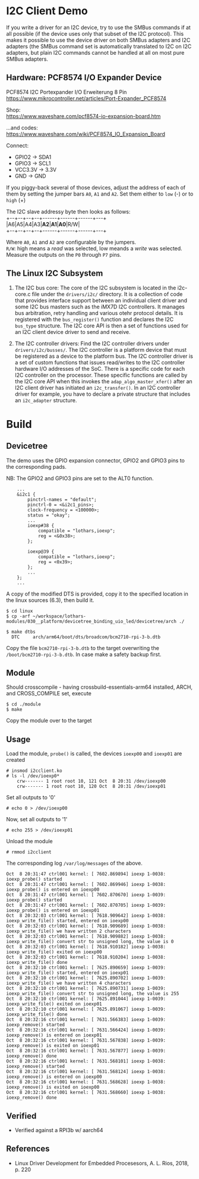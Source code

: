 # I2C Client Demo

If you write a driver for an I2C device, try to use the SMBus commands
if at all possible (if the device uses only that subset of the I2C
protocol). This makes it possible to use the device driver on both
SMBus adapters and I2C adapters (the SMBus command set is
automatically translated to I2C on I2C adapters, but plain I2C
commands cannot be handled at all on most pure SMBus adapters.  

## Hardware: PCF8574 I/O Expander Device

PCF8574 I2C Portexpander I/O Erweiterung 8 Pin  
https://www.mikrocontroller.net/articles/Port-Expander_PCF8574

Shop:  
https://www.waveshare.com/pcf8574-io-expansion-board.htm

...and codes:  
https://www.waveshare.com/wiki/PCF8574_IO_Expansion_Board

Connect:  

- GPIO2   -> SDA1
- GPIO3   -> SCL1
- VCC3.3V -> 3.3V
- GND     -> GND

If you piggy-back several of those devices, adjust the address of each of them by setting the jumper bars `A0`, `A1` and `A2`. Set them either to `low` (-) or to `high` (+)  

The I2C slave addressy byte then looks as follows:  
 +--+--+--+--+------+------+------+---+  
 |A6|A5|A4|A3|**A2**|**A1**|**A0**|R/W|  
 +--+--+--+--+------+------+------+---+  

Where `A0`, `A1` and `A2` are configurable by the jumpers.  
`R/W`: high means a _read_ was selected, low meands a _write_ was selected.  
Measure the outputs on the `P0` through `P7` pins.  

## The Linux I2C Subsystem

1. The I2C bus core: The core of the I2C subsystem is located in the i2c-core.c file under the `drivers/i2c/` directory. It is a collection of code that provides interface support between an individual client driver and some I2C bus masters such as the iMX7D I2C controllers. It manages bus arbitration, retry handling and various otehr protocol details. It is registered with the `bus_register()` function and declares the I2C `bus_type` structure. The I2C core API is then a set of functions used for an I2C client device driver to send and receive.  

2. The I2C controller drivers: Find the I2C controller drivers under `drivers/i2c/busses/`. The I2C controller is a platform device that must be registered as a device to the platform bus. The I2C controller driver is a set of custom functions that issues read/writes to the I2C controller hardware I/O addresses of the SoC. There is a specific code for each I2C controller on the processor. These specific functions are called by the I2C core API when this invokes the `adap_algo_master_xfer()` after an I2C client driver has initiated an `i2c_transfer()`. In an I2C controller driver for example, you have to declare a private structure that includes an `i2c_adapter` structure.  

# Build

## Devicetree

The demo uses the GPIO expansion connector, GPIO2 and GPIO3 pins to the corresponding pads.  

NB: The GPIO2 and GPIO3 pins are set to the ALT0 function.  
```
    ...
    &i2c1 {
        pinctrl-names = "default";
        pinctrl-0 = <&i2c1_pins>;
        clock-frequency = <100000>;
        status = "okay";
        ...
        ioexp#38 {
            compatible = "lothars,ioexp";
            reg = <&0x38>;
        };

        ioexp@39 {
            compatible = "lothars,ioexp";
            reg = <0x39>;
        };
        ...
    };
    ...
```

A copy of the modified DTS is provided, copy it to the specified location in the linux sources (6.3), then build it.  

```
$ cd linux
$ cp -arf ~/workspace/lothars-modules/030__platform/devicetree_binding_uio_led/devicetree/arch ./

$ make dtbs
  DTC     arch/arm64/boot/dts/broadcom/bcm2710-rpi-3-b.dtb
```
Copy the file `bcm2710-rpi-3-b.dtb` to the target overwriting the `/boot/bcm2710-rpi-3-b.dtb`. In case make a safety backup first.  

## Module
Should crosscompile - having crossbuild-essentials-arm64 installed, ARCH, and CROSS_COMPILE set, execute  
```
$ cd ./module
$ make
```
Copy the module over to the target  

## Usage

Load the module, `probe()` is called, the devices `ioexp00` and `ioexp01` are created  
```
# insmod i2cclient.ko
# ls -l /dev/ioexp0*
    crw------- 1 root root 10, 121 Oct  8 20:31 /dev/ioexp00
    crw------- 1 root root 10, 120 Oct  8 20:31 /dev/ioexp01
```
Set all outputs to '0'  

```
# echo 0 > /dev/ioexp00
```

Now, set all outputs to '1'  
```
# echo 255 > /dev/ioexp01
```

Unload the module  
```
# rmmod i2cclient
```

The corresponding log `/var/log/messages` of the above.  
```
Oct  8 20:31:47 ctrl001 kernel: [ 7602.869894] ioexp 1-0038: ioexp_probe() started
Oct  8 20:31:47 ctrl001 kernel: [ 7602.869946] ioexp 1-0038: ioexp_probe() is entered on ioexp00
Oct  8 20:31:47 ctrl001 kernel: [ 7602.870670] ioexp 1-0039: ioexp_probe() started
Oct  8 20:31:47 ctrl001 kernel: [ 7602.870705] ioexp 1-0039: ioexp_probe() is entered on ioexp01
Oct  8 20:32:03 ctrl001 kernel: [ 7618.909642] ioexp 1-0038: ioexp_write_file() started, entered on ioexp00
Oct  8 20:32:03 ctrl001 kernel: [ 7618.909689] ioexp 1-0038: ioexp_write_file() we have written 2 characters
Oct  8 20:32:03 ctrl001 kernel: [ 7618.909882] ioexp 1-0038: ioexp_write_file() convert str to unsigned long, the value is 0
Oct  8 20:32:03 ctrl001 kernel: [ 7618.910182] ioexp 1-0038: ioexp_write_file() exited on ioexp00
Oct  8 20:32:03 ctrl001 kernel: [ 7618.910204] ioexp 1-0038: ioexp_write_file() done
Oct  8 20:32:10 ctrl001 kernel: [ 7625.890659] ioexp 1-0039: ioexp_write_file() started, entered on ioexp01
Oct  8 20:32:10 ctrl001 kernel: [ 7625.890702] ioexp 1-0039: ioexp_write_file() we have written 4 characters
Oct  8 20:32:10 ctrl001 kernel: [ 7625.890731] ioexp 1-0039: ioexp_write_file() convert str to unsigned long, the value is 255
Oct  8 20:32:10 ctrl001 kernel: [ 7625.891044] ioexp 1-0039: ioexp_write_file() exited on ioexp01
Oct  8 20:32:10 ctrl001 kernel: [ 7625.891067] ioexp 1-0039: ioexp_write_file() done
Oct  8 20:32:16 ctrl001 kernel: [ 7631.566383] ioexp 1-0039: ioexp_remove() started
Oct  8 20:32:16 ctrl001 kernel: [ 7631.566424] ioexp 1-0039: ioexp_remove() is entered on ioexp01
Oct  8 20:32:16 ctrl001 kernel: [ 7631.567838] ioexp 1-0039: ioexp_remove() is exited on ioexp01
Oct  8 20:32:16 ctrl001 kernel: [ 7631.567877] ioexp 1-0039: ioexp_remove() done
Oct  8 20:32:16 ctrl001 kernel: [ 7631.568101] ioexp 1-0038: ioexp_remove() started
Oct  8 20:32:16 ctrl001 kernel: [ 7631.568124] ioexp 1-0038: ioexp_remove() is entered on ioexp00
Oct  8 20:32:16 ctrl001 kernel: [ 7631.568628] ioexp 1-0038: ioexp_remove() is exited on ioexp00
Oct  8 20:32:16 ctrl001 kernel: [ 7631.568660] ioexp 1-0038: ioexp_remove() done
```

## Verified
* Verified against a RPI3b w/ aarch64  

## References
* Linux Driver Development for Embedded Procesesors, A. L. Rios, 2018, p. 220  
